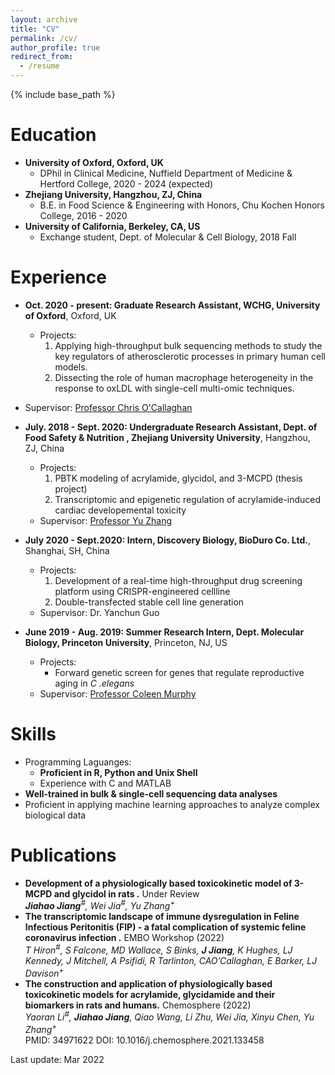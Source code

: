 ```yaml
---
layout: archive
title: "CV"
permalink: /cv/
author_profile: true
redirect_from:
  - /resume
---
```


{% include base_path %}

Education
======
* **University of Oxford, Oxford, UK** 
  *  DPhil in Clinical Medicine, Nuffield Department of Medicine & Hertford College, 2020 - 2024 (expected)
* **Zhejiang University, Hangzhou, ZJ, China**
  *  B.E. in Food Science & Engineering with Honors, Chu Kochen Honors College, 2016 - 2020
* **University of California, Berkeley, CA, US**
  *  Exchange student, Dept. of Molecular & Cell Biology, 2018 Fall

Experience
======
* **Oct. 2020 - present: Graduate Research Assistant, WCHG, University of Oxford**, Oxford, UK
  * Projects:
    1. Applying high-throughput bulk sequencing methods to study the key regulators of atherosclerotic processes in primary human cell models. 
    2. Dissecting the role of human macrophage heterogeneity in the response to oxLDL with single-cell multi-omic techniques. 
* Supervisor: [Professor Chris O'Callaghan](https://www.ndm.ox.ac.uk/team/chris-ocallaghan)

* **July. 2018 - Sept. 2020: Undergraduate Research Assistant, Dept. of Food Safety & Nutrition , Zhejiang University University**, Hangzhou, ZJ, China
  * Projects: 
    1. PBTK modeling of acrylamide, glycidol, and 3-MCPD (thesis project)
    2. Transcriptomic and epigenetic regulation of acrylamide-induced cardiac developemental toxicity 
  * Supervisor: [Professor Yu Zhang](https://person.zju.edu.cn/en/yzhang)

* **July 2020 - Sept.2020: Intern, Discovery Biology, BioDuro Co. Ltd.**, Shanghai, SH, China
  * Projects: 
    1. Development of a real-time high-throughput drug screening platform using CRISPR-engineered cellline
    2. Double-transfected stable cell line generation
  * Supervisor: Dr. Yanchun Guo

* **June 2019 - Aug. 2019: Summer Research Intern, Dept. Molecular Biology, Princeton University**, Princeton, NJ, US
  * Projects:
    * Forward genetic screen for genes that regulate reproductive aging in *C .elegans* 
  * Supervisor: [Professor Coleen Murphy](https://murphylab.princeton.edu/people/coleen-murphy)
  
Skills
======
* Programming Laguanges: 
  * **Proficient in R, Python and Unix Shell**
  * Experience with C and MATLAB
* **Well-trained in bulk & single-cell sequencing data analyses**
* Proficient in applying machine learning approaches to analyze complex biological data 

Publications
======
*  __Development of a physiologically based toxicokinetic model of 3-MCPD and glycidol in rats
.__ Under Review <br>
  *__Jiahao Jiang__<sup>#</sup>, Wei Jia<sup>#</sup>, Yu Zhang<sup>+</sup>* <br>
*  __The transcriptomic landscape of immune dysregulation in Feline Infectious Peritonitis (FIP) - a fatal complication of systemic feline coronavirus infection
.__ EMBO Workshop (2022) <br>
  *T Hiron<sup>#</sup>, S Falcone, MD Wallace, S Binks, __J Jiang__, K Hughes, LJ Kennedy, J Mitchell, A Psifidi, R Tarlinton, CAO’Callaghan, E Barker, LJ Davison<sup>+</sup>* <br>
* __The construction and application of physiologically based toxicokinetic models for acrylamide, glycidamide and their biomarkers in rats and humans.__ Chemosphere (2022) <br>
  *Yaoran Li<sup>#</sup>, __Jiahao Jiang__, Qiao Wang, Li Zhu, Wei Jia, Xinyu Chen, Yu Zhang<sup>+</sup>* <br>
  PMID: 34971622 DOI: 10.1016/j.chemosphere.2021.133458



Last update: Mar 2022
